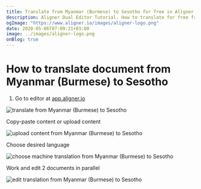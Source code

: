 ```yaml
---
title: Translate from Myanmar (Burmese) to Sesotho for free in Aligner Editor
description: Aligner Dual Editor Tutorial. How to translate for free from Myanmar (Burmese) to Sesotho. Aligner is multilingual document management platform. 
ogImage: "https://www.aligner.io/images/aligner-logo.png"
date: 2020-05-06T07:09:21+03:00
image: ../images/aligner-logo.png
onBlog: true
---
```


# How to translate document from Myanmar (Burmese) to Sesotho

1. Go to editor at [app.aligner.io](https://app.aligner.io "Aligner App web page")

![translate from Myanmar (Burmese) to Sesotho](../aligner-blank-editor.png "translate from Myanmar (Burmese) to Sesotho")

Copy-paste content or upload content

![upload content from Myanmar (Burmese) to Sesotho](../aligner-uploaded-document.png "upload content from Myanmar (Burmese) to Sesotho")

Choose desired language

![choose machine translation from Myanmar (Burmese) to Sesotho](../aligner-language-dropdown.png "choose machine translation from Myanmar (Burmese) to Sesotho")

Work and edit 2 documents in parallel

![edit translation from Myanmar (Burmese) to Sesotho](../aligner-double-sitded-editor.png "edit translation from Myanmar (Burmese) to Sesotho")

